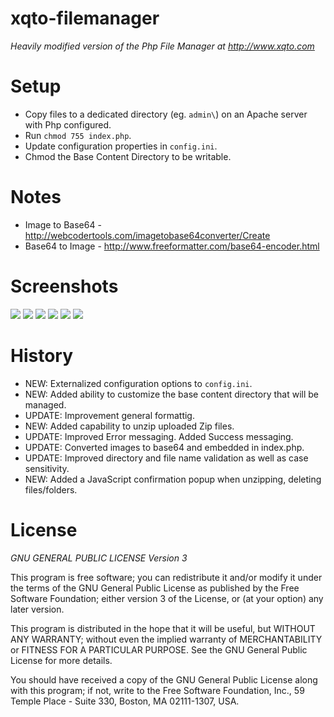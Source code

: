 xqto-filemanager
================

_Heavily modified version of the Php File Manager at http://www.xqto.com_

Setup
===============

- Copy files to a dedicated directory (eg. `admin\`) on an Apache server with Php configured.
- Run `chmod 755 index.php`.
- Update configuration properties in `config.ini`.
- Chmod the Base Content Directory to be writable.

Notes
===============
- Image to Base64 - http://webcodertools.com/imagetobase64converter/Create
- Base64 to Image - http://www.freeformatter.com/base64-encoder.html

Screenshots
=========

<img src="https://raw.github.com/khilnani/xqto-filemanager/master/screenshots/File%20Upload.png" />
<img src="https://raw.github.com/khilnani/xqto-filemanager/master/screenshots/Deletion%20Error.png" />
<img src="https://raw.github.com/khilnani/xqto-filemanager/master/screenshots/Deletion%20Success.png" />
<img src="https://raw.github.com/khilnani/xqto-filemanager/master/screenshots/Folder%20Creation.png" />
<img src="https://raw.github.com/khilnani/xqto-filemanager/master/screenshots/Unzip.png" />
<img src="https://raw.github.com/khilnani/xqto-filemanager/master/screenshots/File%20Edit.png" />

History
===============
- NEW: Externalized configuration options to `config.ini`.
- NEW: Added ability to customize the base content directory that will be  managed.
- UPDATE: Improvement general formattig.
- NEW: Added capability to unzip uploaded Zip files.
- UPDATE: Improved Error messaging. Added Success messaging.
- UPDATE: Converted images to base64 and embedded in index.php.
- UPDATE: Improved directory and file name validation as well as case sensitivity.
- NEW: Added a JavaScript confirmation popup when unzipping, deleting files/folders.

License
===============

*GNU GENERAL PUBLIC LICENSE Version 3*



This program is free software; you can redistribute it and/or
modify it under the terms of the GNU General Public License
as published by the Free Software Foundation; either version 3
of the License, or (at your option) any later version.

This program is distributed in the hope that it will be useful,
but WITHOUT ANY WARRANTY; without even the implied warranty of
MERCHANTABILITY or FITNESS FOR A PARTICULAR PURPOSE.  See the
GNU General Public License for more details.

You should have received a copy of the GNU General Public License
along with this program; if not, write to the Free Software
Foundation, Inc., 59 Temple Place - Suite 330, Boston, MA  02111-1307, USA.
